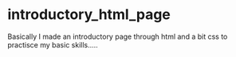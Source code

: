 # introductory_html_page

Basically I made an introductory page through html and a bit css to practisce my basic skills.....
